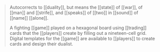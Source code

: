 > Autocorrects to [[duality]], but means the [[state]] of [[war]], of [[man]] and [[strife]], and [[speaks]] of [[two]] in [[sound]] of [[name]] [[alone]].
> 
> A fighting [[game]] played on a hexagonal board using [[trading]] cards that the [[players]] create by filling out a nineteen-cell grid. Digital templates for the [[game]] are available to [[players]] to create cards and design their dualist.



